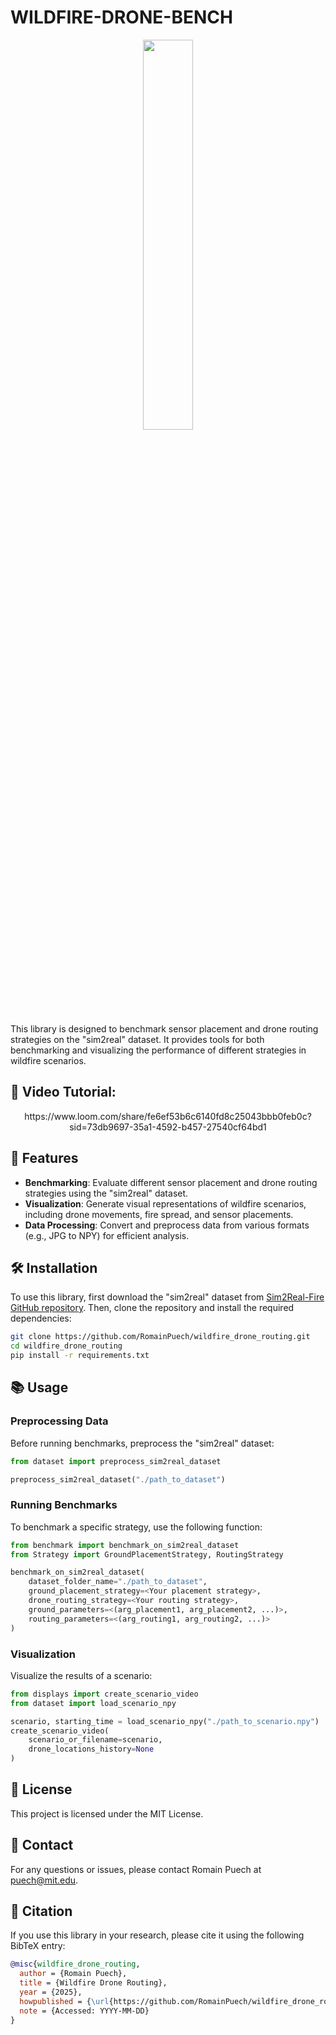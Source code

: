 # WILDFIRE-DRONE-BENCH


<div align="center">
  <img src="https://github.com/user-attachments/assets/b5653f58-ff62-40d8-a422-4af13cd0ccd0" width="40%">

</div>



This library is designed to benchmark sensor placement and drone routing strategies on the "sim2real" dataset. It provides tools for both benchmarking and visualizing the performance of different strategies in wildfire scenarios.

## 🎥 Video Tutorial:
<p align="center">
https://www.loom.com/share/fe6ef53b6c6140fd8c25043bbb0feb0c?sid=73db9697-35a1-4592-b457-27540cf64bd1 
</p>

## 🚀 Features 

- **Benchmarking**: Evaluate different sensor placement and drone routing strategies using the "sim2real" dataset.
- **Visualization**: Generate visual representations of wildfire scenarios, including drone movements, fire spread, and sensor placements.
- **Data Processing**: Convert and preprocess data from various formats (e.g., JPG to NPY) for efficient analysis.

## 🛠️ Installation 

To use this library, first download the "sim2real" dataset from [Sim2Real-Fire GitHub repository](https://github.com/TJU-IDVLab/Sim2Real-Fire). Then, clone the repository and install the required dependencies:

```bash
git clone https://github.com/RomainPuech/wildfire_drone_routing.git
cd wildfire_drone_routing
pip install -r requirements.txt
```

## 📚 Usage 

### Preprocessing Data

Before running benchmarks, preprocess the "sim2real" dataset:

```python
from dataset import preprocess_sim2real_dataset

preprocess_sim2real_dataset("./path_to_dataset")
```

### Running Benchmarks

To benchmark a specific strategy, use the following function:

```python
from benchmark import benchmark_on_sim2real_dataset
from Strategy import GroundPlacementStrategy, RoutingStrategy

benchmark_on_sim2real_dataset(
    dataset_folder_name="./path_to_dataset",
    ground_placement_strategy=<Your placement strategy>,
    drone_routing_strategy=<Your routing strategy>,
    ground_parameters=<(arg_placement1, arg_placement2, ...)>,
    routing_parameters=<(arg_routing1, arg_routing2, ...)>
)
```

### Visualization

Visualize the results of a scenario:

```python
from displays import create_scenario_video
from dataset import load_scenario_npy

scenario, starting_time = load_scenario_npy("./path_to_scenario.npy")
create_scenario_video(
    scenario_or_filename=scenario,
    drone_locations_history=None
)
```

## 📄 License 

This project is licensed under the MIT License.

## 📧 Contact 

For any questions or issues, please contact Romain Puech at puech@mit.edu.

## 📑 Citation

If you use this library in your research, please cite it using the following BibTeX entry:

```bibtex
@misc{wildfire_drone_routing,
  author = {Romain Puech},
  title = {Wildfire Drone Routing},
  year = {2025},
  howpublished = {\url{https://github.com/RomainPuech/wildfire_drone_routing}},
  note = {Accessed: YYYY-MM-DD}
}
```
